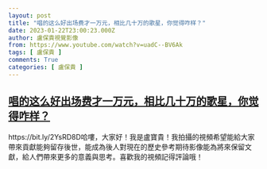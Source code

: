```yaml
---
layout: post
title: "唱的这么好出场费才一万元，相比几十万的歌星，你觉得咋样？"
date: 2023-01-22T23:00:23.000Z
author: 盧保貴視覺影像
from: https://www.youtube.com/watch?v=uadC--BV6Ak
tags: [ 盧保貴 ]
comments: True
categories: [ 盧保貴 ]
---
```

<!--1674428423000-->
[唱的这么好出场费才一万元，相比几十万的歌星，你觉得咋样？](https://www.youtube.com/watch?v=uadC--BV6Ak)
------

<div>
https://bit.ly/2YsRD8D哈嘍，大家好！我是盧寶貴！我拍攝的視頻希望能給大家帶來貢獻能夠留存後世，能成為後人對現在的歷史參考期待影像能為將來保留文獻，給人們帶來更多的意義與思考。喜歡我的視頻記得評論哦！
</div>
